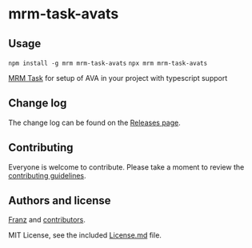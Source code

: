 # mrm-task-avats

## Usage

`npm install -g mrm mrm-task-avats`
`npx mrm mrm-task-avats`

[MRM Task](sapegin/mrm-tasks) for setup of AVA in your project with typescript support

## Change log

The change log can be found on the [Releases page](https://github.com/shedali/mrm-task-avats/releases).

## Contributing

Everyone is welcome to contribute. Please take a moment to review the [contributing guidelines](Contributing.md).

## Authors and license

[Franz](http://www.github.com/shedali) and [contributors](https://github.com/shedali/mrm-task-avats/graphs/contributors).

MIT License, see the included [License.md](License.md) file.
